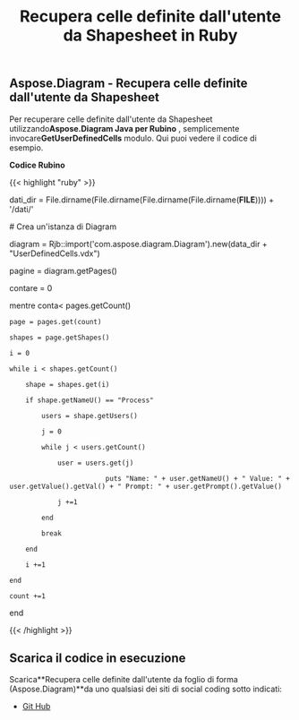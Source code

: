 ﻿---
title: Recupera celle definite dall'utente da Shapesheet in Ruby
type: docs
weight: 30
url: /it/java/retrieve-user-defined-cells-from-shapesheet-in-ruby/
---
## **Aspose.Diagram - Recupera celle definite dall'utente da Shapesheet**
 Per recuperare celle definite dall'utente da Shapesheet utilizzando**Aspose.Diagram Java per Rubino** , semplicemente invocare**GetUserDefinedCells** modulo. Qui puoi vedere il codice di esempio.

**Codice Rubino**

{{< highlight "ruby" >}}

 dati_dir = File.dirname(File.dirname(File.dirname(File.dirname(__FILE__)))) + '/dati/'

\# Crea un'istanza di Diagram

diagram = Rjb::import('com.aspose.diagram.Diagram').new(data_dir + "UserDefinedCells.vdx")

pagine = diagram.getPages()

contare = 0

 mentre conta< pages.getCount()

    page = pages.get(count)

    shapes = page.getShapes()

    i = 0

    while i < shapes.getCount()

        shape = shapes.get(i)

        if shape.getNameU() == "Process"

            users = shape.getUsers()

            j = 0

            while j < users.getCount()

                user = users.get(j)

                            puts "Name: " + user.getNameU() + " Value: " + user.getValue().getVal() + " Prompt: " + user.getPrompt().getValue()

                j +=1

            end

            break

        end

        i +=1

    end

    count +=1

end

{{< /highlight >}}
## **Scarica il codice in esecuzione**
 Scarica**Recupera celle definite dall'utente da foglio di forma (Aspose.Diagram)**da uno qualsiasi dei siti di social coding sotto indicati:

- [Git Hub](https://github.com/asposediagram/Aspose.Diagram-for-Java/blob/master/Plugins/Aspose_Diagram_Java_for_Ruby/lib/asposediagramjava/UserDefinedCells/getuserdefinedcells.rb)
